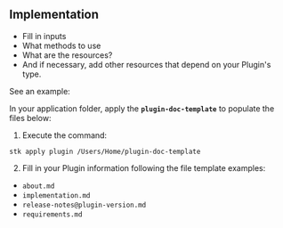 ## Implementation

- Fill in inputs
- What methods to use
- What are the resources?
- And if necessary, add other resources that depend on your Plugin's type.

See an example:

In your application folder, apply the **`plugin-doc-template`** to populate the files below:

1. Execute the command:

```
stk apply plugin /Users/Home/plugin-doc-template
```

2. Fill in your Plugin information following the file template examples:

- `about.md`
- `implementation.md`
- `release-notes@plugin-version.md`
- `requirements.md`
